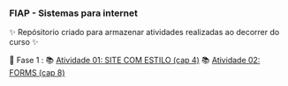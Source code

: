 ### FIAP  - Sistemas para internet

✨ Repósitorio criado para armazenar atividades realizadas ao decorrer do curso ✨

🚀 Fase 1 : 
 📚 [Atividade 01: SITE COM ESTILO (cap 4)](https://github.com/torrhes/FIAP/tree/atividade1/Fase1/atividade1)
 📚 [Atividade 02: FORMS (cap 8)](https://github.com/torrhes/gulliver-traveller.git)


